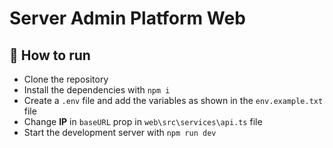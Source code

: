 # Server Admin Platform Web

## 🚀 How to run

- Clone the repository
- Install the dependencies with `npm i`
- Create a `.env` file and add the variables as shown in the `env.example.txt` file
- Change **IP** in `baseURL` prop in `web\src\services\api.ts` file
- Start the development server with `npm run dev`
